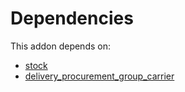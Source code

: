 # Dependencies

This addon depends on:

- [stock](../../../../../oca-ocb-warehouse/odoo-bringout-oca-ocb-stock)
- [delivery_procurement_group_carrier](../../../../../oca-workflow-process/odoo-bringout-oca-stock-logistics-workflow-delivery_procurement_group_carrier)

